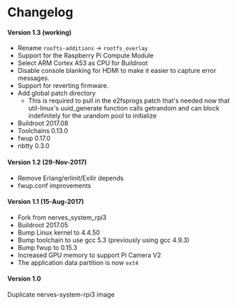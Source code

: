 # Changelog

#### Version 1.3 (working)
* Rename `roofts-additions` -> `rootfs_overlay`
* Support for the Raspberry Pi Compute Module
* Select ARM Cortex A53 as CPU for Buildroot
* Disable console blanking for HDMI to make it easier to capture error messages.
* Support for reverting firmware.
* Add global patch directory
    - This is required to pull in the e2fsprogs patch that's needed now that
      util-linux's uuid_generate function calls getrandom and can block
      indefinitely for the urandom pool to initialize
* Buildroot 2017.08
* Toolchains 0.13.0
* fwup 0.17.0
* nbtty 0.3.0

#### Version 1.2 (29-Nov-2017)
* Remove Erlang/erlinit/Exilir depends
* fwup.conf improvements

#### Version 1.1 (15-Aug-2017)
* Fork from nerves_system_rpi3
* Buildroot 2017.05
* Bump Linux kernel to 4.4.50
* Bump toolchain to use gcc 5.3 (previously using gcc 4.9.3)
* Bump fwup to 0.15.3
* Increased GPU memory to support Pi Camera V2
* The application data partition is now `ext4`

#### Version 1.0
Duplicate nerves-system-rpi3 image
